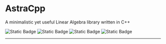 # AstraCpp

A minimalistic yet useful Linear Algebra library written in C++

![Static Badge](https://img.shields.io/badge/language-C%2B%2B-0484d4?style=for-the-badge&logo=C%2B%2B&logoColor=0484d4)
![Static Badge](https://img.shields.io/badge/Build-Visual%20Studio-purple?style=for-the-badge&logo=visual%20studio&logoColor=purple)
![Static Badge](https://img.shields.io/badge/TEST%20SUIT-GTest-orange?style=for-the-badge)
![Static Badge](https://img.shields.io/badge/platform-Windows-00A4EF?style=for-the-badge&logo=windows&logoColor=purple)

---
